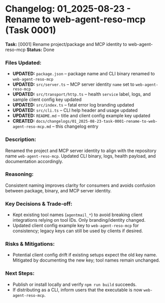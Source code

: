 # Changelog: 01_2025-08-23 - Rename to web-agent-reso-mcp (Task 0001)

**Task:** [0001] Rename project/package and MCP identity to web-agent-reso-mcp
**Status:** Done

### Files Updated:
- **UPDATED:** `package.json` – package name and CLI binary renamed to `web-agent-reso-mcp`
- **UPDATED:** `src/server.ts` – MCP server identity `name` set to `web-agent-reso-mcp`
- **UPDATED:** `src/transport/http.ts` – health `service` label, logs, and sample client config key updated
- **UPDATED:** `src/index.ts` – fatal error log branding updated
- **UPDATED:** `src/cli.ts` – CLI help header and usage updated
- **UPDATED:** `README.md` – title and client config example key updated
- **CREATED:** `docs/changelogs/01_2025-08-23-task-0001-rename-to-web-agent-reso-mcp.md` – this changelog entry

### Description:
Renamed the project and MCP server identity to align with the repository name `web-agent-reso-mcp`. Updated CLI binary, logs, health payload, and documentation accordingly.

### Reasoning:
Consistent naming improves clarity for consumers and avoids confusion between package, binary, and MCP server identity.

### Key Decisions & Trade‑off:
- Kept existing tool names (`agentmail_*`) to avoid breaking client integrations relying on tool IDs. Only branding/identity changed.
- Updated client config example key to `web-agent-reso-mcp` for consistency; legacy keys can still be used by clients if desired.

### Risks & Mitigations:
- Potential client config drift if existing setups expect the old key name. Mitigated by documenting the new key; tool names remain unchanged.

### Next Steps:
- Publish or install locally and verify `npm run build` succeeds.
- If distributing as a CLI, inform users that the executable is now `web-agent-reso-mcp`.
